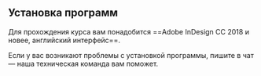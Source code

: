 ## Установка программ

Для прохождения курса вам понадобится ==Adobe InDesign CC 2018 и новее, английский интерфейс==.

Если у вас возникают проблемы с установкой программы, пишите в чат — наша техническая команда вам поможет.